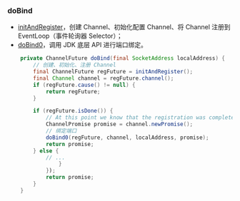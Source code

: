 ### doBind

- [initAndRegister](https://github.com/martin-1992/Netty-Notes/blob/master/Netty%20%E6%9C%8D%E5%8A%A1%E7%AB%AF%E5%90%AF%E5%8A%A8%E8%BF%87%E7%A8%8B/initAndRegister.md)，创建 Channel、初始化配置 Channel、将 Channel 注册到 EventLoop（事件轮询器 Selector）；
- [doBind0](https://github.com/martin-1992/Netty-Notes/edit/master/Netty%20%E6%9C%8D%E5%8A%A1%E7%AB%AF%E5%90%AF%E5%8A%A8%E8%BF%87%E7%A8%8B/doBind0.md)，调用 JDK 底层 API 进行端口绑定。

```java
    private ChannelFuture doBind(final SocketAddress localAddress) {
        // 创建、初始化、注册 Channel
        final ChannelFuture regFuture = initAndRegister();
        final Channel channel = regFuture.channel();
        if (regFuture.cause() != null) {
            return regFuture;
        }

        if (regFuture.isDone()) {
            // At this point we know that the registration was complete and successful.
            ChannelPromise promise = channel.newPromise();
            // 绑定端口
            doBind0(regFuture, channel, localAddress, promise);
            return promise;
        } else {
            // ...
                }
            });
            return promise;
        }
    }
```
